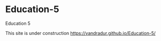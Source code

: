 # Education-5
Education 5


This site is under construction https://vandradur.github.io/Education-5/
